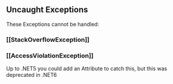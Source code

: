 
## Uncaught Exceptions 

These Exceptions cannot be handled: 
### [[StackOverflowException]] 

### [[AccessViolationException]] 

Up to .NET5 you could add an Attribute to catch this, but this was deprecated in .NET6 

# 
